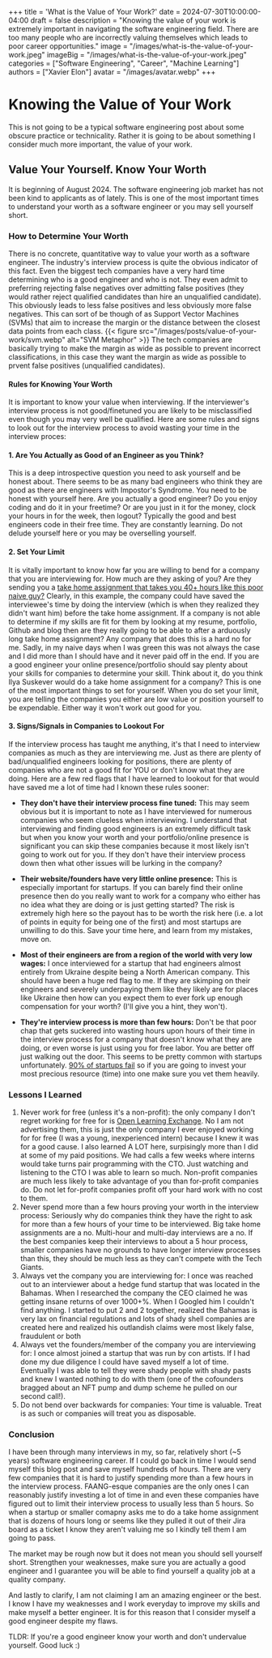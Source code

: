 +++
title = 'What is the Value of Your Work?'
date = 2024-07-30T10:00:00-04:00
draft = false
description = "Knowing the value of your work is extremely important in navigating the software engineering field. There are too many people who are incorrectly valuing themselves which leads to poor career opportunities."
image = "/images/what-is-the-value-of-your-work.jpeg"
imageBig = "/images/what-is-the-value-of-your-work.jpeg"
categories = ["Software Engineering", "Career", "Machine Learning"]
authors = ["Xavier Elon"]
avatar = "/images/avatar.webp"
+++

# Knowing the Value of Your Work

This is not going to be a typical software engineering post about some obscure practice or technicality. Rather it is going to be about something I consider much more important, the value of your work.

## Value Your Yourself. Know Your Worth

It is beginning of August 2024. The software engineering job market has not been kind to applicants as of lately. This is one of the most important times to understand your worth as a software engineer or you may sell yourself short.

### How to Determine Your Worth

There is no concrete, quantitative way to value your worth as a software engineer. The industry's interview process is quite the obvious indicator of this fact. Even the biggest tech companies have a very hard time determining who is a good engineer and who is not. They even admit to preferring rejecting false negatives over admitting false positives (they would rather reject qualified candidates than hire an unqualified candidate). This obviously leads to less false positives and less obviously more false negatives. This can sort of be though of as Support Vector Machines (SVMs) that aim to increase the margin or the distance between the closest data points from each class.
{{< figure src="/images/posts/value-of-your-work/svm.webp" alt="SVM Metaphor" >}}
The tech companies are basically trying to make the margin as wide as possible to prevent incorrect classifications, in this case they want the margin as wide as possible to prvent false positives (unqualified candidates).

#### Rules for Knowing Your Worth

It is important to know your value when interviewing. If the interviewer's interview process is not good/finetuned you are likely to be misclassified even though you may very well be qualified. Here are some rules and signs to look out for the interview process to avoid wasting your time in the interview proces:

#### 1. **Are You Actually as Good of an Engineer as you Think?**

This is a deep introspective question you need to ask yourself and be honest about. There seems to be as many bad engineers who think they are good as there are engineers with Impostor's Syndrome. You need to be honest with yourself here. Are you actually a good engineer? Do you enjoy coding and do it in your freetime? Or are you just in it for the money, clock your hours in for the week, then logout? Typically the good and best engineers code in their free time. They are constantly learning. Do not delude yourself here or you may be overselling yourself.

#### 2. **Set Your Limit**

It is vitally important to know how far you are willing to bend for a company that you are interviewing for. How much are they asking of you? Are they sending you a [take home assignment that takes you 40+ hours like this poor naive guy?](https://www.reddit.com/r/cscareerquestions/comments/1eferjp/just_got_one_of_the_most_painful_rejections/) Clearly, in this example, the company could have saved the interviewee's time by doing the interview (which is when they realized they didn't want him) before the take home assignment. If a company is not able to determine if my skills are fit for them by looking at my resume, portfolio, Github and blog then are they really going to be able to after a arduously long take home assignment? Any company that does this is a hard no for me. Sadly, in my naive days when I was green this was not always the case and I did more than I should have and it never paid off in the end. If you are a good engineer your online presence/portfolio should say plenty about your skills for companies to determine your skill. Think about it, do you think Ilya Suskever would do a take home assignment for a company? This is one of the most important things to set for yourself. When you do set your limit, you are telling the companies you either are low value or position yourself to be expendable. Either way it won't work out good for you.

#### 3. **Signs/Signals in Companies to Lookout For**

If the interview process has taught me anything, it's that I need to interview companies as much as they are interviewing me. Just as there are plenty of bad/unqualified engineers looking for positions, there are plenty of companies who are not a good fit for YOU or don't know what they are doing. Here are a few red flags that I have learned to lookout for that would have saved me a lot of time had I known these rules sooner:

- **They don't have their interview process fine tuned:**
  This may seem obvious but it is important to note as I have interviewed for numerous companies who seem clueless when interviewing. I understand that interviewing and finding good engineers is an extremely difficult task but when you know your worth and your portfolio/online presence is significant you can skip these companies because it most likely isn't going to work out for you. If they don't have their interview process down then what other issues will be lurking in the company?

- **Their website/founders have very little online presence:**
  This is especially important for startups. If you can barely find their online presence then do you really want to work for a company who either has no idea what they are doing or is just getting started? The risk is extremely high here so the payout has to be worth the risk here (i.e. a lot of points in equity for being one of the first) and most startups are unwilling to do this. Save your time here, and learn from my mistakes, move on.

- **Most of their engineers are from a region of the world with very low wages:**
  I once interviewed for a startup that had engineers almost entirely from Ukraine despite being a North American company. This should have been a huge red flag to me. If they are skimping on their engineers and severely underpaying them like they likely are for places like Ukraine then how can you expect them to ever fork up enough compensation for your worth? (I'll give you a hint, they won't).

- **They're interview process is more than few hours:**
  Don't be that poor chap that gets suckered into wasting hours upon hours of their time in the interview process for a company that doesn't know what they are doing, or even worse is just using you for free labor. You are better off just walking out the door. This seems to be pretty common with startups unfortunately. [90% of startups fail](https://luisazhou.com/blog/startup-failure-statistics/#:~:text=1.,out%20of%2010%20startups%20fail&text=The%20failure%20rate%20of%20startups,the%20first%20year%20of%20operations.) so if you are going to invest your most precious resource (time) into one make sure you vet them heavily.

### **Lessons I Learned**

1. Never work for free (unless it's a non-profit): the only company I don't regret working for free for is [Open Learning Exchange](https://www.ole.org/). No I am not advertising them, this is just the only company I ever enjoyed working for for free (I was a young, inexperienced intern) because I knew it was for a good cause. I also learned A LOT here, surpisingly more than I did at some of my paid positions. We had calls a few weeks where interns would take turns pair programming with the CTO. Just watching and listening to the CTO I was able to learn so much. Non-profit companies are much less likely to take advantage of you than for-profit companies do. Do not let for-profit companies profit off your hard work with no cost to them.
2. Never spend more than a few hours proving your worth in the interview process: Seriously why do companies think they have the right to ask for more than a few hours of your time to be interviewed. Big take home assignments are a no. Multi-hour and multi-day interviews are a no. If the best companies keep their interviews to about a 5 hour process, smaller companies have no grounds to have longer interview processes than this, they should be much less as they can't compete with the Tech Giants.
3. Always vet the company you are interviewing for: I once was reached out to an interviewer about a hedge fund startup that was located in the Bahamas. When I researched the company the CEO claimed he was getting insane returns of over 1000+%. When I Googled him I couldn't find anything. I started to put 2 and 2 together, realized the Bahamas is very lax on financial regulations and lots of shady shell companies are created here and realized his outlandish claims were most likely false, fraudulent or both
4. Always vet the founders/member of the company you are interviewing for: I once almost joined a startup that was run by con artists. If I had done my due diligence I could have saved myself a lot of time. Eventually I was able to tell they were shady people with shady pasts and knew I wanted nothing to do with them (one of the cofounders bragged about an NFT pump and dump scheme he pulled on our second call!).
5. Do not bend over backwards for companies: Your time is valuable. Treat is as such or companies will treat you as disposable.

### **Conclusion**

I have been through many interviews in my, so far, relatively short (~5 years) software engineering career. If I could go back in time I would send myself this blog post and save myself hundreds of hours. There are very few companies that it is hard to justify spending more than a few hours in the interview process. FAANG-esque companies are the only ones I can reasonably justify investing a lot of time in and even these companies have figured out to limit their interview process to usually less than 5 hours. So when a startup or smaller comapny asks me to do a take home assignment that is dozens of hours long or seems like they pulled it out of their Jira board as a ticket I know they aren't valuing me so I kindly tell them I am going to pass.

The market may be rough now but it does not mean you should sell yourself short. Strengthen your weaknesses, make sure you are actually a good engineer and I guarantee you will be able to find yourself a quality job at a quality company.

And lastly to clarify, I am not claiming I am an amazing engineer or the best. I know I have my weaknesses and I work everyday to improve my skills and make myself a better engineer. It is for this reason that I consider myself a good engineer despite my flaws.

TLDR: If you're a good engineer know your worth and don't undervalue yourself. Good luck :)

